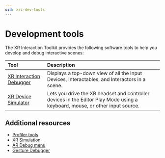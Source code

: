 ```yaml
---
uid: xri-dev-tools
---
```


# Development tools

The XR Interaction Toolkit provides the following software tools to help you develop and debug interactive scenes:

| **Tool**             | **Description**         |
| :-------------------- | :----------------------- |
| [XR Interaction Debugger](debugger-window.md)          | Displays a top-down view of all the Input Devices, Interactables, and Interactors in a scene. |
| [XR Device Simulator](xr-device-simulator-overview.md) | Lets you drive the XR headset and controller devices in the Editor Play Mode using a keyboard, mouse, or other input source. |

## Additional resources

- [Profiler tools](xref:performance-profiling-tools)
- [XR Simulation](xref:arfoundation-simulation)
- [AR Debug menu](xref:arfoundation-debug-menu)
- [Gesture Debugger](xref:xrhands-gesture-debugger)
